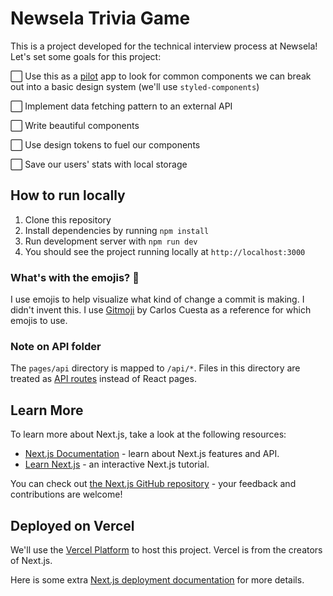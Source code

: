 # Newsela Trivia Game

This is a project developed for the technical interview process at Newsela! Let's set some goals for this project:

⬜ Use this as a [pilot](https://superfriendlydesign.systems/articles/design-systems-pilots-scorecards/) app to look for common components we can break out into a basic design system (we'll use `styled-components`)

⬜ Implement data fetching pattern to an external API

⬜ Write beautiful components

⬜ Use design tokens to fuel our components

⬜ Save our users' stats with local storage

## How to run locally

1. Clone this repository
2. Install dependencies by running `npm install`
3. Run development server with `npm run dev`
4. You should see the project running locally at `http://localhost:3000`

### What's with the emojis? 🚀

I use emojis to help visualize what kind of change a commit is making. I didn't invent this. I use [Gitmoji](https://gitmoji.dev/) by Carlos Cuesta as a reference for which emojis to use.

### Note on API folder

The `pages/api` directory is mapped to `/api/*`. Files in this directory are treated as [API routes](https://nextjs.org/docs/api-routes/introduction) instead of React pages.

## Learn More

To learn more about Next.js, take a look at the following resources:

-   [Next.js Documentation](https://nextjs.org/docs) - learn about Next.js features and API.
-   [Learn Next.js](https://nextjs.org/learn) - an interactive Next.js tutorial.

You can check out [the Next.js GitHub repository](https://github.com/vercel/next.js/) - your feedback and contributions are welcome!

## Deployed on Vercel

We'll use the [Vercel Platform](https://vercel.com/new?utm_medium=default-template&filter=next.js&utm_source=create-next-app&utm_campaign=create-next-app-readme) to host this project. Vercel is from the creators of Next.js.

Here is some extra [Next.js deployment documentation](https://nextjs.org/docs/deployment) for more details.
